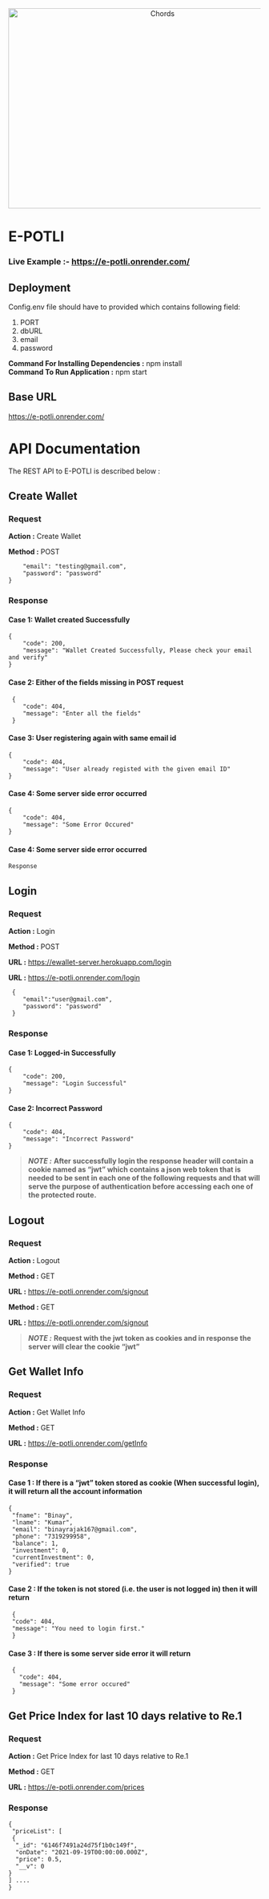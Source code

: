 <div align="center"> <img align="center" alt="Chords" src="https://user-images.githubusercontent.com/52379890/133371696-2488b42d-62fa-4210-b49f-9ebfea97fcd0.png" height='400' width='600'></div>

# E-POTLI

### Live Example :- https://e-potli.onrender.com/

## Deployment

Config.env file should have to provided which contains following field:
1. PORT
2. dbURL
3. email
4. password

__Command For Installing Dependencies :__ npm install <br>
__Command To Run Application :__ npm start


## Base URL

https://e-potli.onrender.com/
    
    
# API Documentation

The REST API to E-POTLI is described below :

## Create Wallet

### Request

**Action :** Create Wallet

**Method :** POST

        "email": "testing@gmail.com",
        "password": "password"
    }

### Response

#### Case 1: Wallet created Successfully

    {
        "code": 200,
        "message": "Wallet Created Successfully, Please check your email and verify"
    }

#### Case 2: Either of the fields missing in POST request

     {
        "code": 404,
        "message": "Enter all the fields"
     }

#### Case 3: User registering again with same email id

    {
        "code": 404,
        "message": "User already registed with the given email ID"
    }
    
#### Case 4: Some server side error occurred

    {
        "code": 404,
        "message": "Some Error Occured"
    } 

#### Case 4: Some server side error occurred

    Response

## Login

### Request

**Action :** Login

**Method :** POST

**URL :** https://ewallet-server.herokuapp.com/login

__URL     :__   https://e-potli.onrender.com/login

     {
        "email":"user@gmail.com",
        "password": "password"
     }
    

### Response

#### Case 1: Logged-in Successfully

    {
        "code": 200,
        "message": "Login Successful"
    }

#### Case 2: Incorrect Password

    {
        "code": 404,
        "message": "Incorrect Password"
    }

> **_NOTE :_** **After successfully login the response header will contain a cookie named as “jwt” which contains a json web token that is needed to be sent in each one of the following requests and that will serve the purpose of authentication before accessing each one of the protected route.**

## Logout

### Request

__Action  :__   Logout

__Method  :__   GET

__URL     :__   https://e-potli.onrender.com/signout

**Method :** GET

**URL :** https://e-potli.onrender.com/signout

> **_NOTE :_** **Request with the jwt token as cookies and in response the server will clear the cookie “jwt”**

## Get Wallet Info

### Request

**Action :** Get Wallet Info

**Method :** GET

__URL     :__   https://e-potli.onrender.com/getInfo
  

### Response

#### Case 1 : If there is a “jwt” token stored as cookie (When successful login), it will return all the account information
    
  
    {
     "fname": "Binay",
     "lname": "Kumar",
     "email": "binayrajak167@gmail.com",
     "phone": "7319299958",
     "balance": 1,
     "investment": 0,
     "currentInvestment": 0,
     "verified": true
    }

#### Case 2 : If the token is not stored (i.e. the user is not logged in) then it will return

     {
     "code": 404,
     "message": "You need to login first."
     }

#### Case 3 : If there is some server side error it will return

     {
       "code": 404,
       "message": "Some error occured"
     }

## Get Price Index for last 10 days relative to Re.1

### Request

**Action :** Get Price Index for last 10 days relative to Re.1

**Method :** GET

__URL       :__     https://e-potli.onrender.com/prices 
    

### Response

    {  
     "priceList": [
     {
      "_id": "6146f7491a24d75f1b0c149f",
      "onDate": "2021-09-19T00:00:00.000Z",
      "price": 0.5,
      "__v": 0
    }
    ] ....
    }  
    


